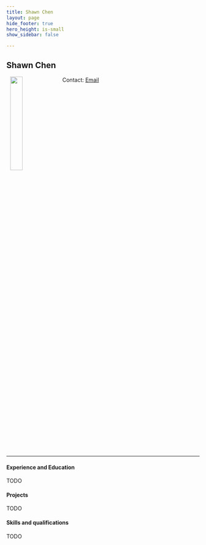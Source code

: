 ```yaml
---
title: Shawn Chen
layout: page
hide_footer: true
hero_height: is-small
show_sidebar: false

---
```


## Shawn Chen

<img src="{{site.url}}/img/random.jpg" align="left" hspace="10" width="25%">

Contact:
<i class="fas fa-at"></i> [Email](mailto:)  

<!--
<i class="fab fa-github"></i> [Github]()  
<i class="fab fa-linkedin"></i> [LinkedIn]()
<i class="fab fa-google"></i> [Google Scholar]()  
-->

<br clear="all">
<hr class="solid">

#### Experience and Education

TODO

#### Projects

TODO

#### Skills and qualifications

TODO
